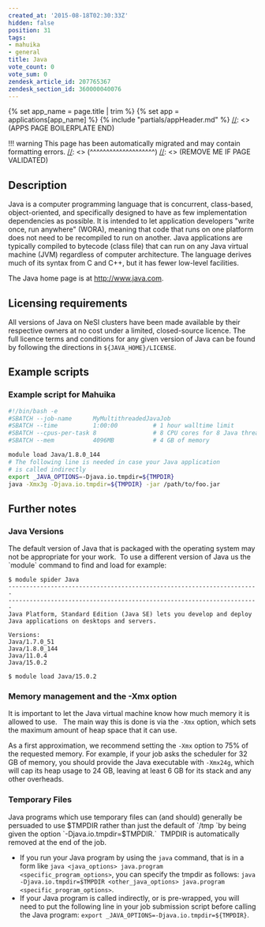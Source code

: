 ```yaml
---
created_at: '2015-08-18T02:30:33Z'
hidden: false
position: 31
tags:
- mahuika
- general
title: Java
vote_count: 0
vote_sum: 0
zendesk_article_id: 207765367
zendesk_section_id: 360000040076
---
```



[//]: <> (APPS PAGE BOILERPLATE START)
{% set app_name = page.title | trim %}
{% set app = applications[app_name] %}
{% include "partials/appHeader.md" %}
[//]: <> (APPS PAGE BOILERPLATE END)


[//]: <> (REMOVE ME IF PAGE VALIDATED)
[//]: <> (vvvvvvvvvvvvvvvvvvvv)
!!! warning
    This page has been automatically migrated and may contain formatting errors.
[//]: <> (^^^^^^^^^^^^^^^^^^^^)
[//]: <> (REMOVE ME IF PAGE VALIDATED)

<!-- The above lines, specifying the category, section and title, must be
present and always comprising the first three lines of the article. -->

## Description

Java is a computer programming language that is concurrent, class-based,
object-oriented, and specifically designed to have as few implementation
dependencies as possible. It is intended to let application developers
"write once, run anywhere" (WORA), meaning that code that runs on one
platform does not need to be recompiled to run on another. Java
applications are typically compiled to bytecode (class file) that can
run on any Java virtual machine (JVM) regardless of computer
architecture. The language derives much of its syntax from C and C++,
but it has fewer low-level facilities.

The Java home page is at <http://www.java.com>.

## Licensing requirements

All versions of Java on NeSI clusters have been made available by their
respective owners at no cost under a limited, closed-source licence. The
full licence terms and conditions for any given version of Java can be
found by following the directions in `${JAVA_HOME}/LICENSE`.

## Example scripts

### Example script for Mahuika

``` bash
#!/bin/bash -e
#SBATCH --job-name      MyMultithreadedJavaJob
#SBATCH --time          1:00:00          # 1 hour walltime limit
#SBATCH --cpus-per-task 8                # 8 CPU cores for 8 Java threads
#SBATCH --mem           4096MB           # 4 GB of memory

module load Java/1.8.0_144
# The following line is needed in case your Java application
# is called indirectly
export _JAVA_OPTIONS=-Djava.io.tmpdir=${TMPDIR}
java -Xmx3g -Djava.io.tmpdir=${TMPDIR} -jar /path/to/foo.jar
```

## Further notes

### Java Versions

The default version of Java that is packaged with the operating system
may not be appropriate for your work.  To use a different version of
Java us the \`module\` command to find and load for example:

``` sl
$ module spider Java
-----------------------------------------------------------------------
-----------------------------------------------------------------------
Java Platform, Standard Edition (Java SE) lets you develop and deploy 
Java applications on desktops and servers.

Versions:
Java/1.7.0_51
Java/1.8.0_144
Java/11.0.4
Java/15.0.2

$ module load Java/15.0.2
```

### Memory management and the -Xmx option

It is important to let the Java virtual machine know how much memory it
is allowed to use.   The main way this is done is via the `-Xmx`
option, which sets the maximum amount of heap space that it can use.

As a first approximation, we recommend setting the `-Xmx` option to 75%
of the requested memory. For example, if your job asks the scheduler for
32 GB of memory, you should provide the Java executable with `-Xmx24g`,
which will cap its heap usage to 24 GB, leaving at least 6 GB for its
stack and any other overheads.

### Temporary Files

Java programs which use temporary files can (and should) generally be
persuaded to use $TMPDIR rather than just the default of `/tmp `by being
given the option `-Djava.io.tmpdir=$TMPDIR.`  TMPDIR is automatically
removed at the end of the job.

-   If you run your Java program by using the `java` command, that is in
    a form like
    `java <java_options> java.program <specific_program_options>`, you
    can specify the tmpdir as follows:
    `java -Djava.io.tmpdir=$TMPDIR <other_java_options> java.program <specific_program_options>`.
-   If your Java program is called indirectly, or is pre-wrapped, you
    will need to put the following line in your job submission script
    before calling the Java program:
    `export _JAVA_OPTIONS=-Djava.io.tmpdir=${TMPDIR}`.

 